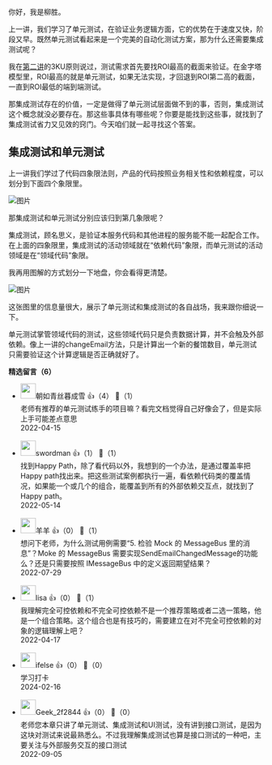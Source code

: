 你好，我是柳胜。

上一讲，我们学习了单元测试，在验证业务逻辑方面，它的优势在于速度又快，阶段又早。既然单元测试看起来是一个完美的自动化测试方案，那为什么还需要集成测试呢？

我在[第二讲](https://time.geekbang.org/column/article/497405)的3KU原则说过，测试需求首先要找ROI最高的截面来验证。在金字塔模型里，ROI最高的就是单元测试，如果无法实现，才回退到ROI第二高的截面，一直到ROI最低的端到端测试。

那集成测试存在的价值，一定是做得了单元测试层面做不到的事，否则，集成测试这个概念就没必要存在。那这些事具体有哪些呢？你要是能找到这些事，就找到了集成测试省力又见效的窍门。今天咱们就一起寻找这个答案。

## 集成测试和单元测试

上一讲我们学过了代码四象限法则，产品的代码按照业务相关性和依赖程度，可以划分到下面四个象限里。

![图片](https://static001.geekbang.org/resource/image/53/cb/538461c119ff8ac736750f27ea60a7cb.jpg?wh=1920x1501)

那集成测试和单元测试分别应该归到第几象限呢？

集成测试，顾名思义，是验证本服务代码和其他进程的服务能不能一起配合工作。在上面的四象限里，集成测试的活动领域就在“依赖代码”象限，而单元测试的活动领域是在“领域代码”象限。

我再用图解的方式划分一下地盘，你会看得更清楚。

![图片](https://static001.geekbang.org/resource/image/3f/45/3f6fc585e1af8bc0a110c83776781045.jpg?wh=1920x1203)

这张图里的信息量很大，展示了单元测试和集成测试的各自战场，我来跟你细说一下。

单元测试掌管领域代码的测试，这些领域代码只是负责数据计算，并不会触及外部依赖。像上一讲的changeEmail方法，只是计算出一个新的餐馆数目，单元测试只需要验证这个计算逻辑是否正确就好了。
<div><strong>精选留言（6）</strong></div><ul>
<li><img src="https://static001.geekbang.org/account/avatar/00/11/c3/a9/aa5a5d8b.jpg" width="30px"><span>朝如青丝暮成雪</span> 👍（4） 💬（1）<div>老师有推荐的单元测试练手的项目嘛？看完文档觉得自己好像会了，但是实际上手可能差点意思</div>2022-04-15</li><br/><li><img src="https://static001.geekbang.org/account/avatar/00/0f/4d/e4/94b543c3.jpg" width="30px"><span>swordman</span> 👍（1） 💬（1）<div>找到Happy Path，除了看代码以外，我想到的一个办法，是通过覆盖率把Happy path找出来。把这些测试案例都执行一遍，看依赖代码类的覆盖情况，如果能一个或几个的组合，能覆盖到所有的外部依赖交互点，就找到了Happy path。</div>2022-05-14</li><br/><li><img src="https://static001.geekbang.org/account/avatar/00/11/bd/65/fbdf4fc1.jpg" width="30px"><span>羊羊</span> 👍（0） 💬（1）<div>想问下老师，为什么测试用例需要“5. 检验 Mock 的 MessageBus 里的消息”？Moke 的 MessageBus 需要实现SendEmailChangedMessage的功能么？还是只需要按照 IMessageBus 中的定义返回期望结果？</div>2022-07-29</li><br/><li><img src="https://thirdwx.qlogo.cn/mmopen/vi_32/Q0j4TwGTfTLw3jpao45frZibQIAicWBfc7ofgrm5gJLiaFQSj5u2DDvkjy3ia5goicJLJlgVtZ0HryiaXb2VqpTSQT5Q/132" width="30px"><span>lisa</span> 👍（0） 💬（1）<div>我理解完全可控依赖和不完全可控依赖不是一个推荐策略或者二选一策略，他是一个组合策略。这个组合也是有技巧的，需要建立在对不完全可控依赖的对象的逻辑理解上吧？</div>2022-04-17</li><br/><li><img src="https://static001.geekbang.org/account/avatar/00/26/eb/d7/90391376.jpg" width="30px"><span>ifelse</span> 👍（0） 💬（0）<div>学习打卡</div>2024-02-16</li><br/><li><img src="https://thirdwx.qlogo.cn/mmopen/vi_32/DYAIOgq83eqE0GaxHXGoJbWk2F2cYoClmwyulCzUgqMj9u3xzBfEkqLRfvd08o1Fd9WMAfJFHUKU6hhjEDSCGQ/132" width="30px"><span>Geek_2f2844</span> 👍（0） 💬（0）<div>老师您本章只讲了单元测试、集成测试和UI测试，没有讲到接口测试，是因为这块对测试来说最熟悉么。不过我理解集成测试也算是接口测试的一种吧，主要关注与外部服务交互的接口测试</div>2022-09-05</li><br/>
</ul>